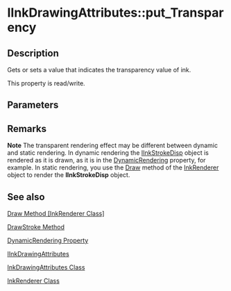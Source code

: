 # IInkDrawingAttributes::put_Transparency

## Description

Gets or sets a value that indicates the transparency value of ink.

This property is read/write.

## Parameters

## Remarks

**Note** The transparent rendering effect may be different between dynamic and static rendering. In dynamic rendering the [IInkStrokeDisp](https://learn.microsoft.com/windows/desktop/api/msinkaut/nn-msinkaut-iinkstrokedisp) object is rendered as it is drawn, as it is in the [DynamicRendering](https://learn.microsoft.com/windows/desktop/api/msinkaut/nf-msinkaut-iinkoverlay-get_dynamicrendering) property, for example. In static rendering, you use the [Draw](https://learn.microsoft.com/windows/desktop/api/msinkaut/nf-msinkaut-iinkrenderer-draw) method of the [InkRenderer](https://learn.microsoft.com/windows/desktop/tablet/inkrenderer-class) object to render the **IInkStrokeDisp** object.

## See also

[Draw Method [InkRenderer Class]](https://learn.microsoft.com/windows/desktop/api/msinkaut/nf-msinkaut-iinkrenderer-draw)

[DrawStroke Method](https://learn.microsoft.com/windows/desktop/api/msinkaut/nf-msinkaut-iinkrenderer-drawstroke)

[DynamicRendering Property](https://learn.microsoft.com/windows/desktop/api/msinkaut/nf-msinkaut-iinkoverlay-get_dynamicrendering)

[IInkDrawingAttributes](https://learn.microsoft.com/windows/win32/api/msinkaut/nn-msinkaut-iinkdrawingattributes)

[InkDrawingAttributes Class](https://learn.microsoft.com/windows/desktop/tablet/inkdrawingattributes-class)

[InkRenderer Class](https://learn.microsoft.com/windows/desktop/tablet/inkrenderer-class)